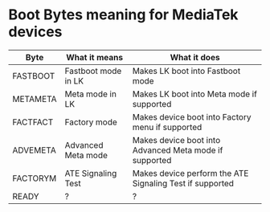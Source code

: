 # Boot Bytes meaning for MediaTek devices
| Byte | What it means | What it does |
| ------------- | ------------- | ------------- |
| FASTBOOT | Fastboot mode in LK | Makes LK boot into Fastboot mode |
| METAMETA | Meta mode in LK | Makes LK boot into Meta mode if supported |
| FACTFACT | Factory mode | Makes device boot into Factory menu if supported |
| ADVEMETA | Advanced Meta mode | Makes device boot into Advanced Meta mode if supported |
| FACTORYM | ATE Signaling Test | Makes device perform the ATE Signaling Test if supported |
| READY | ? | ? |
